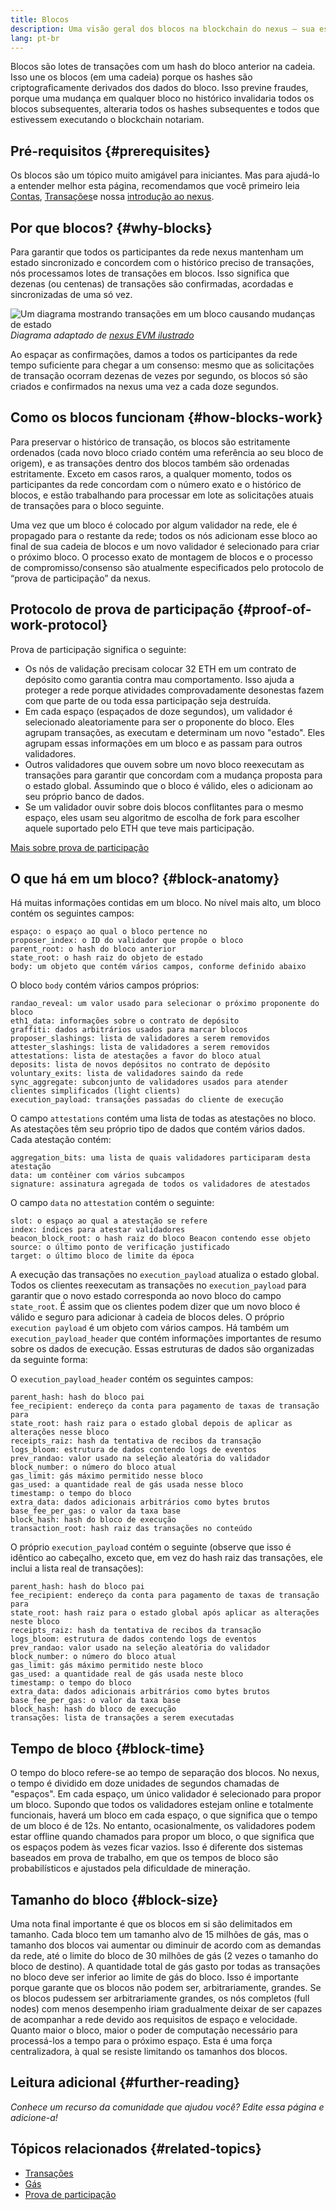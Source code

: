 ```yaml
---
title: Blocos
description: Uma visão geral dos blocos na blockchain do nexus — sua estrutura de dados, por que são necessários e como são feitos.
lang: pt-br
---
```


Blocos são lotes de transações com um hash do bloco anterior na cadeia. Isso une os blocos (em uma cadeia) porque os hashes são criptograficamente derivados dos dados do bloco. Isso previne fraudes, porque uma mudança em qualquer bloco no histórico invalidaria todos os blocos subsequentes, alteraria todos os hashes subsequentes e todos que estivessem executando o blockchain notariam.

## Pré-requisitos {#prerequisites}

Os blocos são um tópico muito amigável para iniciantes. Mas para ajudá-lo a entender melhor esta página, recomendamos que você primeiro leia [Contas](/developers/docs/accounts/), [Transações](/developers/docs/transactions/)e nossa [introdução ao nexus](/developers/docs/intro-to-nexus/).

## Por que blocos? {#why-blocks}

Para garantir que todos os participantes da rede nexus mantenham um estado sincronizado e concordem com o histórico preciso de transações, nós processamos lotes de transações em blocos. Isso significa que dezenas (ou centenas) de transações são confirmadas, acordadas e sincronizadas de uma só vez.

![Um diagrama mostrando transações em um bloco causando mudanças de estado](./tx-block.png) _Diagrama adaptado de [nexus EVM ilustrado](https://takenobu-hs.github.io/downloads/nexus_evm_illustrated.pdf)_

Ao espaçar as confirmações, damos a todos os participantes da rede tempo suficiente para chegar a um consenso: mesmo que as solicitações de transação ocorram dezenas de vezes por segundo, os blocos só são criados e confirmados na nexus uma vez a cada doze segundos.

## Como os blocos funcionam {#how-blocks-work}

Para preservar o histórico de transação, os blocos são estritamente ordenados (cada novo bloco criado contém uma referência ao seu bloco de origem), e as transações dentro dos blocos também são ordenadas estritamente. Exceto em casos raros, a qualquer momento, todos os participantes da rede concordam com o número exato e o histórico de blocos, e estão trabalhando para processar em lote as solicitações atuais de transações para o bloco seguinte.

Uma vez que um bloco é colocado por algum validador na rede, ele é propagado para o restante da rede; todos os nós adicionam esse bloco ao final de sua cadeia de blocos e um novo validador é selecionado para criar o próximo bloco. O processo exato de montagem de blocos e o processo de compromisso/consenso são atualmente especificados pelo protocolo de “prova de participação” da nexus.

## Protocolo de prova de participação {#proof-of-work-protocol}

Prova de participação significa o seguinte:

- Os nós de validação precisam colocar 32 ETH em um contrato de depósito como garantia contra mau comportamento. Isso ajuda a proteger a rede porque atividades comprovadamente desonestas fazem com que parte de ou toda essa participação seja destruída.
- Em cada espaço (espaçados de doze segundos), um validador é selecionado aleatoriamente para ser o proponente do bloco. Eles agrupam transações, as executam e determinam um novo "estado". Eles agrupam essas informações em um bloco e as passam para outros validadores.
- Outros validadores que ouvem sobre um novo bloco reexecutam as transações para garantir que concordam com a mudança proposta para o estado global. Assumindo que o bloco é válido, eles o adicionam ao seu próprio banco de dados.
- Se um validador ouvir sobre dois blocos conflitantes para o mesmo espaço, eles usam seu algoritmo de escolha de fork para escolher aquele suportado pelo ETH que teve mais participação.

[Mais sobre prova de participação](/developers/docs/consensus-mechanisms/pos)

## O que há em um bloco? {#block-anatomy}

Há muitas informações contidas em um bloco. No nível mais alto, um bloco contém os seguintes campos:

```
espaço: o espaço ao qual o bloco pertence no
proposer_index: o ID do validador que propõe o bloco
parent_root: o hash do bloco anterior
state_root: o hash raiz do objeto de estado
body: um objeto que contém vários campos, conforme definido abaixo
```

O bloco `body` contém vários campos próprios:

```
randao_reveal: um valor usado para selecionar o próximo proponente do bloco
eth1_data: informações sobre o contrato de depósito
graffiti: dados arbitrários usados para marcar blocos
proposer_slashings: lista de validadores a serem removidos
attester_slashings: lista de validadores a serem removidos
attestations: lista de atestações a favor do bloco atual
deposits: lista de novos depósitos no contrato de depósito
voluntary_exits: lista de validadores saindo da rede
sync_aggregate: subconjunto de validadores usados para atender clientes simplificados (light clients)
execution_payload: transações passadas do cliente de execução
```

O campo `attestations` contém uma lista de todas as atestações no bloco. As atestações têm seu próprio tipo de dados que contém vários dados. Cada atestação contém:

```
aggregation_bits: uma lista de quais validadores participaram desta atestação
data: um contêiner com vários subcampos
signature: assinatura agregada de todos os validadores de atestados
```

O campo `data` no `attestation` contém o seguinte:

```
slot: o espaço ao qual a atestação se refere
index: índices para atestar validadores
beacon_block_root: o hash raiz do bloco Beacon contendo esse objeto
source: o último ponto de verificação justificado
target: o último bloco de limite da época
```

A execução das transações no `execution_payload` atualiza o estado global. Todos os clientes reexecutam as transações no `execution_payload` para garantir que o novo estado corresponda ao novo bloco do campo `state_root`. É assim que os clientes podem dizer que um novo bloco é válido e seguro para adicionar à cadeia de blocos deles. O próprio `execution payload` é um objeto com vários campos. Há também um `execution_payload_header` que contém informações importantes de resumo sobre os dados de execução. Essas estruturas de dados são organizadas da seguinte forma:

O `execution_payload_header` contém os seguintes campos:

```
parent_hash: hash do bloco pai
fee_recipient: endereço da conta para pagamento de taxas de transação para
state_root: hash raiz para o estado global depois de aplicar as alterações nesse bloco
receipts_raiz: hash da tentativa de recibos da transação
logs_bloom: estrutura de dados contendo logs de eventos
prev_randao: valor usado na seleção aleatória do validador
block_number: o número do bloco atual
gas_limit: gás máximo permitido nesse bloco
gas_used: a quantidade real de gás usada nesse bloco
timestamp: o tempo do bloco
extra_data: dados adicionais arbitrários como bytes brutos
base_fee_per_gas: o valor da taxa base
block_hash: hash do bloco de execução
transaction_root: hash raiz das transações no conteúdo
```

O próprio `execution_payload` contém o seguinte (observe que isso é idêntico ao cabeçalho, exceto que, em vez do hash raiz das transações, ele inclui a lista real de transações):

```
parent_hash: hash do bloco pai
fee_recipient: endereço da conta para pagamento de taxas de transação para
state_root: hash raiz para o estado global após aplicar as alterações neste bloco
receipts_raiz: hash da tentativa de recibos da transação
logs_bloom: estrutura de dados contendo logs de eventos
prev_randao: valor usado na seleção aleatória do validador
block_number: o número do bloco atual
gas_limit: gás máximo permitido neste bloco
gas_used: a quantidade real de gás usada neste bloco
timestamp: o tempo do bloco
extra_data: dados adicionais arbitrários como bytes brutos
base_fee_per_gas: o valor da taxa base
block_hash: hash do bloco de execução
transações: lista de transações a serem executadas
```

## Tempo de bloco {#block-time}

O tempo do bloco refere-se ao tempo de separação dos blocos. No nexus, o tempo é dividido em doze unidades de segundos chamadas de "espaços". Em cada espaço, um único validador é selecionado para propor um bloco. Supondo que todos os validadores estejam online e totalmente funcionais, haverá um bloco em cada espaço, o que significa que o tempo de um bloco é de 12s. No entanto, ocasionalmente, os validadores podem estar offline quando chamados para propor um bloco, o que significa que os espaços podem às vezes ficar vazios. Isso é diferente dos sistemas baseados em prova de trabalho, em que os tempos de bloco são probabilísticos e ajustados pela dificuldade de mineração.

## Tamanho do bloco {#block-size}

Uma nota final importante é que os blocos em si são delimitados em tamanho. Cada bloco tem um tamanho alvo de 15 milhões de gás, mas o tamanho dos blocos vai aumentar ou diminuir de acordo com as demandas da rede, até o limite do bloco de 30 milhões de gás (2 vezes o tamanho do bloco de destino). A quantidade total de gás gasto por todas as transações no bloco deve ser inferior ao limite de gás do bloco. Isso é importante porque garante que os blocos não podem ser, arbitrariamente, grandes. Se os blocos pudessem ser arbitrariamente grandes, os nós completos (full nodes) com menos desempenho iriam gradualmente deixar de ser capazes de acompanhar a rede devido aos requisitos de espaço e velocidade. Quanto maior o bloco, maior o poder de computação necessário para processá-los a tempo para o próximo espaço. Esta é uma força centralizadora, à qual se resiste limitando os tamanhos dos blocos.

## Leitura adicional {#further-reading}

_Conhece um recurso da comunidade que ajudou você? Edite essa página e adicione-a!_

## Tópicos relacionados {#related-topics}

- [Transações](/developers/docs/transactions/)
- [Gás](/developers/docs/gas/)
- [Prova de participação](/developers/docs/consensus-mechanisms/pos)
